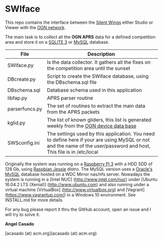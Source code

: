# SWIface #

This repo contains the interface between the [Silent Wings](http://www.silentwings.no) either Studio or Viewer with the [OGN network](http://wiki.glidernet.org).

The main task is to collect all the **OGN APRS** data for a defined competition area and store it on a [SQLITE 3](https://sqlite.org) or [MySQL](https://www.mysql.com/products/) database.

File  |  Description
---- | ----
SWiface.py | 		Is the data collector. It gathers all the fixes on the competition area until the sunset
DBcreate.py |		Script to create the SWiface database, using the DBschema.sql file
DBschema.sql |		Database schema used in this application
libfap.py	|	APRS parser routine
parserfuncs.py	|	The set of routines to extract the main data from the APRS packets
kglid.py	|	The list of known gliders, this list is generated weekly from the [OGN device data base](http://wiki.glidernet.org/ddb) 
SWSconfig.ini	|	The settings used by this application. You need to define here if your are using MySQL or not and the name of the user/password and host, This file is in /etc/local

Originally  the system was running on a [Raspberry Pi 3](https://www.raspberrypi.org/products/raspberry-pi-3-model-b/) with a HDD SDD of 128 Gb, using [Raspbian Jessie](https://www.raspberrypi.org/downloads/raspbian/) distro. The MySQL version uses a [Oracle's MySQL](https://www.oracle.com/mysql/index.html) database hosted on a WDC Mirror nas/nfs server. 
Nowadays the system is running in a [Intel NUC] (http://www.intel.com/nuc) under [Ubuntu 16.04.2 LTS (Xenial)] (http://www.ubuntu.com) and also running under a virtual machine [VirtualBox] (http://www.virtualbox.org) and [Vagrant] (https://www.vagrantup.com/) in a Windows 10 environment. See INSTALL.md for more details

For any bug please report it thru the GitHub account, open an issue and I will try to solve it.

**Angel Casado**

[acasado (at) acm.org](acasado (at) acm.org)

